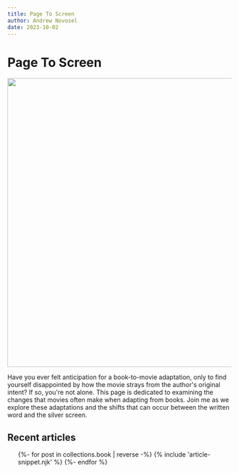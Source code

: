 ```yaml
---
title: Page To Screen
author: Andrew Novosel
date: 2023-10-02
---
```


<body class="bg-orange-100">
  <h1 class="text-4xl font-bold text-center m-2">Page To Screen</h1>
  <img class="mx-auto m-5" src="/images/page-to-screen.png" width="650px" />
  <p class="m-5 text-2xl">
    Have you ever felt anticipation for a book-to-movie adaptation, only to find
    yourself disappointed by how the movie strays from the author's original
    intent? If so, you're not alone. This page is dedicated to examining the
    changes that movies often make when adapting from books. Join me as we
    explore these adaptations and the shifts that can occur between the written
    word and the silver screen.
  </p>

  <section id="featured-articles" class="featured-articles">
    <div class="container flow">
      <h2 class="section-title text-2xl text-center">Recent articles</h2>
      <ul role="list" class="articles__list flow text-lg m-5 leading-8">
        {%- for post in collections.book | reverse -%} {% include
        'article-snippet.njk' %} {%- endfor %}
      </ul>
    </div>
  </section>
</body>